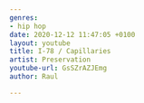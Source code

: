 ```yaml
---
genres:
- hip hop
date: 2020-12-12 11:47:05 +0100
layout: youtube
title: I-78 / Capillaries
artist: Preservation
youtube-url: GsSZrAZJEmg
author: Raul

---
```

